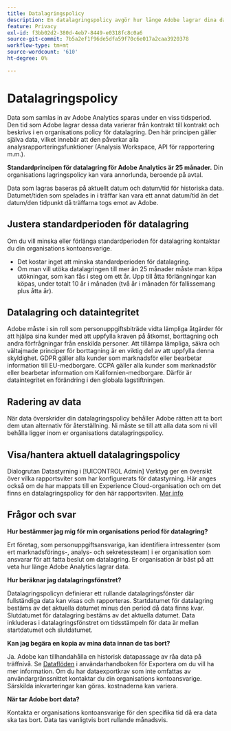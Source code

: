 ```yaml
---
title: Datalagringspolicy
description: En datalagringspolicy avgör hur länge Adobe lagrar dina data.
feature: Privacy
exl-id: f3bb02d2-380d-4eb7-8449-e0318fc8c0a6
source-git-commit: 7b5a2ef1f96de5dfa59f70c6e017a2caa3920378
workflow-type: tm+mt
source-wordcount: '610'
ht-degree: 0%

---
```


# Datalagringspolicy

Data som samlas in av Adobe Analytics sparas under en viss tidsperiod. Den tid som Adobe lagrar dessa data varierar från kontrakt till kontrakt och beskrivs i en organisations policy för datalagring. Den här principen gäller själva data, vilket innebär att den påverkar alla analysrapporteringsfunktioner (Analysis Workspace, API för rapportering m.m.).

**Standardprincipen för datalagring för Adobe Analytics är 25 månader.** Din organisations lagringspolicy kan vara annorlunda, beroende på avtal.

Data som lagras baseras på aktuellt datum och datum/tid för historiska data. Datumet/tiden som spelades in i träffar kan vara ett annat datum/tid än det datum/den tidpunkt då träffarna togs emot av Adobe.

## Justera standardperioden för datalagring

Om du vill minska eller förlänga standardperioden för datalagring kontaktar du din organisations kontoansvarige.

* Det kostar inget att minska standardperioden för datalagring.
* Om man vill utöka datalagringen till mer än 25 månader måste man köpa utökningar, som kan fås i steg om ett år. Upp till åtta förlängningar kan köpas, under totalt 10 år i månaden (två år i månaden för fallissemang plus åtta år).

## Datalagring och dataintegritet

Adobe måste i sin roll som personuppgiftsbiträde vidta lämpliga åtgärder för att hjälpa sina kunder med att uppfylla kraven på åtkomst, borttagning och andra förfrågningar från enskilda personer. Att tillämpa lämpliga, säkra och vältajmade principer för borttagning är en viktig del av att uppfylla denna skyldighet. GDPR gäller alla kunder som marknadsför eller bearbetar information till EU-medborgare. CCPA gäller alla kunder som marknadsför eller bearbetar information om Kalifornien-medborgare. Därför är dataintegritet en förändring i den globala lagstiftningen.

## Radering av data

När data överskrider din datalagringspolicy behåller Adobe rätten att ta bort dem utan alternativ för återställning. Ni måste se till att alla data som ni vill behålla ligger inom er organisations datalagringspolicy.

## Visa/hantera aktuell datalagringspolicy

Dialogrutan Datastyrning i [!UICONTROL Admin] Verktyg ger en översikt över vilka rapportsviter som har konfigurerats för datastyrning. Här anges också om de har mappats till en Experience Cloud-organisation och om det finns en datalagringspolicy för den här rapportsviten. [Mer info](/help/admin/c-data-governance/an-gdpr-workflow.md)

## Frågor och svar

**Hur bestämmer jag mig för min organisations period för datalagring?**

Ert företag, som personuppgiftsansvariga, kan identifiera intressenter (som ert marknadsförings-, analys- och sekretessteam) i er organisation som ansvarar för att fatta beslut om datalagring. Er organisation är bäst på att veta hur länge Adobe Analytics lagrar data.

**Hur beräknar jag datalagringsfönstret?**

Datalagringspolicyn definierar ett rullande datalagringsfönster där fullständiga data kan visas och rapporteras. Startdatumet för datalagring bestäms av det aktuella datumet minus den period då data finns kvar. Slutdatumet för datalagring bestäms av det aktuella datumet. Data inkluderas i datalagringsfönstret om tidsstämpeln för data är mellan startdatumet och slutdatumet.

**Kan jag begära en kopia av mina data innan de tas bort?**

Ja. Adobe kan tillhandahålla en historisk datapassage av råa data på träffnivå. Se [Dataflöden](/help/export/analytics-data-feed/data-feed-overview.md) i användarhandboken för Exportera om du vill ha mer information. Om du har dataexportkrav som inte omfattas av användargränssnittet kontaktar du din organisations kontoansvarige. Särskilda inkvarteringar kan göras. kostnaderna kan variera.

**När tar Adobe bort data?**

Kontakta er organisations kontoansvarige för den specifika tid då era data ska tas bort. Data tas vanligtvis bort rullande månadsvis.


